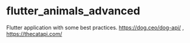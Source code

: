 # flutter_animals_advanced
Flutter application with some best practices. https://dog.ceo/dog-api/ , https://thecatapi.com/
